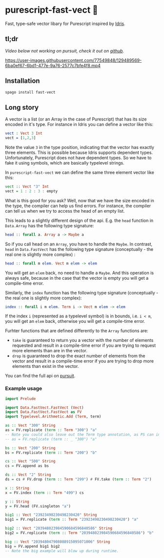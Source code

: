 # purescript-fast-vect 🐆

Fast, type-safe vector libary for Purescript inspired by [Idris](https://www.idris-lang.org/).

## tl;dr
*Video below not working on pursuit, check it out on [github](https://github.com/sigma-andex/purescript-fast-vect).*

https://user-images.githubusercontent.com/77549848/129489569-6ba0ef67-6bd1-477e-9a76-2577c7bfe4f8.mp4

## Installation

```bash
spago install fast-vect
```

## Long story

A vector is a list (or an Array in the case of Purescript) that has its size encoded in it's type. For instance in Idris you can define a vector like this:

```idris 
vect : Vect 3 Int 
vect = [1,2,3]
```

Note the value `3` in the type position, indicating that the vector has exactly three elements. This is possible because Idris supports dependent types. Unfortunately, Purescript does not have dependent types. So we have to fake it using symbols, which are basically typelevel strings. 

In `purescript-fast-vect` we can define the same three element vector like this:

```purescript 
vect :: Vect "3" Int
vect = 1 : 2 : 3 : empty
```

What is this good for you ask? Well, now that we have the size encoded in the type, the compiler can help us find errors. For instance, the compiler can tell us when we try to access the head of an empty list. 

This leads to a slightly different design of the api. E.g. the `head` function in `Data.Array` has the following type signature:
```purescript
head :: forall a. Array a -> Maybe a
```
So if you call head on an `Array`, you have to handle the `Maybe`. 
In contrast, `head` in `Data.FastVect` has the following type signature (conceptually - the real one is slightly more complex) :
```purescript
head :: forall m elem. Vect m elem -> elem
```
You will get an `elem` back, no need to handle a `Maybe`. And this operation is always safe, because in the case that the vector is empty you will get a compile-time error. 

Similarly, the `index` function has the following type signature (conceptually - the real one is slightly more complex):
```purescript
index :: forall i m elem. Term i -> Vect m elem -> elem
```
If the index `i` (represented as a typelevel symbol) is in bounds, i.e. `i < m`, you will get an `elem` back, otherwise you will get a compile-time error. 

Furhter functions that are defined differently to the `Array` functions are:

* `take` is guaranteed to return you a vector with the number of elements requested and result in a compile-time error if you are trying to request more elements than are in the vector. 
* `drop` is guaranteed to drop the exact number of elements from the vector and result in a compile-time error if you are trying to drop more elements than exist in the vector.

You can find the full api on [pursuit](https://pursuit.purescript.org/packages/purescript-fast-vect/0.3.0/docs/Data.FastVect.FastVect). 

### Example usage 

```purescript
import Prelude

import Data.FastVect.FastVect (Vect)
import Data.FastVect.FastVect as FV
import Typelevel.Arithmetic.Add (Term, term)

as :: Vect "300" String
as = FV.replicate (term :: Term "300") "a"
-- Note you could also leave out the Term type annotation, as PS can infer it:
-- as = FV.replicate (term :: _ "300") "a"

bs :: Vect "200" String
bs = FV.replicate (term :: Term "200") "b"

cs :: Vect "500" String
cs = FV.append as bs

ds :: Vect "2" String
ds = cs # FV.drop (term :: Term "299") # FV.take (term :: Term "2")

x :: String
x = FV.index (term :: Term "499") cs

y :: String
y = FV.head (FV.singleton "a")

big1 :: Vect "23923498230498230420" String
big1 = FV.replicate (term :: Term "23923498230498230420") "a"

big2 :: Vect "203948023984590684596840586" String
big2 = FV.replicate (term :: Term "203948023984590684596840586") "b"

big :: Vect "203948047908088915095071006" String
big = FV.append big1 big2
-- Note the big example will blow up during runtime.
```
